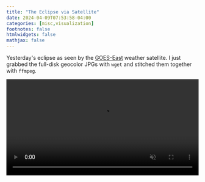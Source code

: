 ```yaml
---
title: "The Eclipse via Satellite"
date: 2024-04-09T07:53:58-04:00
categories: [misc,visualization]
footnotes: false
htmlwidgets: false
mathjax: false
---
```


Yesterday's eclipse as seen by the [GOES-East](https://www.star.nesdis.noaa.gov/GOES/) weather satellite. I just grabbed the full-disk geocolor JPGs with `wget` and stitched them together with `ffmpeg`. 

<video autoplay loop muted playsinline controls="true" width = "100%">
    <source src="./eclipse_sm.mp4" type="video/mp4">
    <source src="./eclipse_sm.mov" type="video/mov">
    <source src="./eclipse_sm.webm" type="video/webm">
</video>


